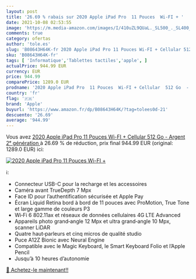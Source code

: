 ```yaml
---
layout: post
title: '26.69 % rabais sur 2020 Apple iPad Pro  11 Pouces  Wi-FI + '
date: 2021-10-08 02:53:55
image: 'https://m.media-amazon.com/images/I/410uZL9QUaL._SL500_._SL400_.jpg'
comments: true
category: ofertas
author: 'tole.es'
slug: 'B08643H64K-fr 2020 Apple iPad Pro 11 Pouces Wi-FI + Cellular 512 Go -...'
sku: 'B08643H64K-fr'
tags: [ 'Informatique','Tablettes tactiles','apple', ]
actualPrice: 944.99 EUR
currency: EUR
price: 944.99
comparePrice: 1289.0 EUR
prodname: '2020 Apple iPad Pro  11 Pouces  Wi-FI + Cellular  512 Go  - Argent  2ᵉ génération '
country: 'fr'
flag: '🇫🇷'
brand: 'Apple'
buyurl: 'https://www.amazon.fr/dp/B08643H64K/?tag=tolees0d-21'
descuento: '26.69'
average: '944.99'
---
```


Vous avez [2020 Apple iPad Pro  11 Pouces  Wi-FI + Cellular  512 Go  - Argent  2ᵉ génération ](https://www.amazon.fr/dp/B08643H64K/?tag=tolees0d-21)  à  26.69 % de réduction, prix final  944.99 EUR (original: 1289.0 EUR) ici:

[![2020 Apple iPad Pro  11 Pouces  Wi-FI + ](https://m.media-amazon.com/images/I/410uZL9QUaL._SL500_._SL400_.jpg)](https://www.amazon.fr/dp/B08643H64K/?tag=tolees0d-21)

ℹ️:

- Connecteur USB-C pour la recharge et les accessoires
- Caméra avant TrueDepth 7 Mpx
- Face ID pour l’authentification sécurisée et Apple Pay
- Écran Liquid Retina bord à bord de 11 pouces avec ProMotion, True Tone et large gamme de couleurs P3
- Wi‑Fi 6 802.11ax et réseaux de données cellulaires 4G LTE Advanced
- Appareils photo grand‑angle 12 Mpx et ultra grand‑angle 10 Mpx, scanner LiDAR
- Quatre haut‑parleurs et cinq micros de qualité studio
- Puce A12Z Bionic avec Neural Engine
- Compatible avec le Magic Keyboard, le Smart Keyboard Folio et l’Apple Pencil
- Jusqu’à 10 heures d’autonomie

[🛒 Achetez-le maintenant!!](https://www.amazon.fr/dp/B08643H64K/?tag=tolees0d-21)
